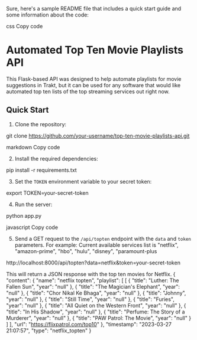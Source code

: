 Sure, here's a sample README file that includes a quick start guide and some information about the code:

css
Copy code
# Automated Top Ten Movie Playlists API

This Flask-based API was designed to help automate playlists for movie suggestions in Trakt, but it can be used for any software that would like automated top ten lists of the top streaming services out right now.

## Quick Start

1. Clone the repository:

git clone https://github.com/your-username/top-ten-movie-playlists-api.git

markdown
Copy code

2. Install the required dependencies:

pip install -r requirements.txt

3. Set the `TOKEN` environment variable to your secret token:

export TOKEN=your-secret-token

4. Run the server:

python app.py

javascript
Copy code

5. Send a GET request to the `/api/topten` endpoint with the `data` and `token` parameters. For example:
Current available services list is "netflix", "amazon-prime", "hbo", "hulu", "disney", "paramount-plus

http://localhost:8000/api/topten?data=netflix&token=your-secret-token

This will return a JSON response with the top ten movies for Netflix.
{
    "content": {
        "name": "netflix topten",
        "playlist": [
            [
                {
                    "title": "Luther: The Fallen Sun",
                    "year": "null"
                },
                {
                    "title": "The Magician's Elephant",
                    "year": "null"
                },
                {
                    "title": "Chor Nikal Ke Bhaga",
                    "year": "null"
                },
                {
                    "title": "Johnny",
                    "year": "null"
                },
                {
                    "title": "Still Time",
                    "year": "null"
                },
                {
                    "title": "Furies",
                    "year": "null"
                },
                {
                    "title": "All Quiet on the Western Front",
                    "year": "null"
                },
                {
                    "title": "In His Shadow",
                    "year": "null"
                },
                {
                    "title": "Perfume: The Story of a Murderer",
                    "year": "null"
                },
                {
                    "title": "PAW Patrol: The Movie",
                    "year": "null"
                }
            ]
        ],
        "url": "https://flixpatrol.com/top10"
    },
    "timestamp": "2023-03-27 21:07:57",
    "type": "netflix_topten"
}